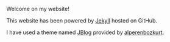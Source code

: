 Welcome on my website!

This website has been powered by [Jekyll](https://jekyllrb.com/) hosted on GitHub.

I have used a theme named [JBlog](http://alperenbozkurt.net/JBlog) provided by [alperenbozkurt](https://github.com/alperenbozkurt).
